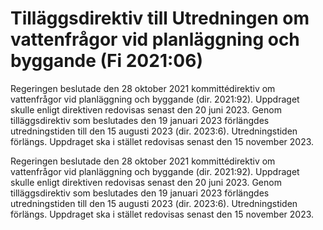 # Tilläggsdirektiv till Utredningen om vattenfrågor vid planläggning och byggande (Fi 2021:06)

Regeringen beslutade den 28 oktober 2021 kommittédirektiv om vattenfrågor vid planläggning och byggande (dir. 2021:92). Uppdraget skulle enligt direktiven redovisas senast den 20 juni 2023. Genom tilläggsdirektiv som beslutades den 19 januari 2023 förlängdes utredningstiden till den 15 augusti 2023 (dir. 2023:6). Utredningstiden förlängs. Uppdraget ska i stället redovisas senast den 15 november 2023.

Regeringen beslutade den 28 oktober 2021 kommittédirektiv om vattenfrågor vid planläggning och byggande (dir. 2021:92). Uppdraget skulle enligt direktiven redovisas senast den 20 juni 2023. Genom tilläggsdirektiv som beslutades den 19 januari 2023 förlängdes utredningstiden till den 15 augusti 2023 (dir. 2023:6). Utredningstiden förlängs. Uppdraget ska i stället redovisas senast den 15 november 2023.
